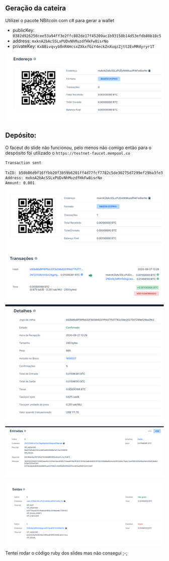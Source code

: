 ## Geração da cateira
Utilizei o pacote NBitcoin com c# para gerar a wallet

* publicKey: `0382d926256cee53a94ff3e2ffc882de17f45209ac1b93150b14d53efdb80b10c5`
* address: `mxknA2bAcSSLxPUDvNhMuzdfHkFw8isrNo`
* privateKey: `Kx8Bivqvyb8nR4HcsxZXkxfGiY4eckZnXuqzZjtt2EvMRdyryr1T`

![Criação da carteira](1.png)

## Depósito:
O faceut do slide não funcionou, pelo menos não comigo então para o despósito foi utilizado o `https://testnet-faucet.mempool.co`

```
Transaction sent

TxID: b50b86d9f16ffbb20f3b59b6201ff4d77fcf7782c5de30275d7299ef29ba3fe3
Address: mxknA2bAcSSLxPUDvNhMuzdfHkFw8isrNo
Amount: 0.001
```

![Primeiro deposito](2.png)

![Detalhes](3.png)

![Entradas](4.png)

![Saidas](5.png)

Tentei rodar o código ruby dos slides mas não consegui ;-;
